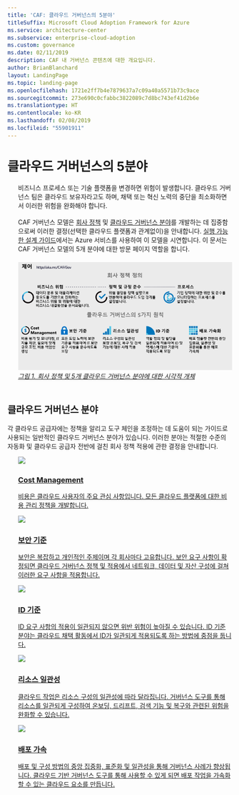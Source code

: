 ```yaml
---
title: 'CAF: 클라우드 거버넌스의 5분야'
titleSuffix: Microsoft Cloud Adoption Framework for Azure
ms.service: architecture-center
ms.subservice: enterprise-cloud-adoption
ms.custom: governance
ms.date: 02/11/2019
description: CAF 내 거버넌스 콘텐츠에 대한 개요입니다.
author: BrianBlanchard
layout: LandingPage
ms.topic: landing-page
ms.openlocfilehash: 1721e2ff7b4e7879637a7c09a40a5571b73c9ace
ms.sourcegitcommit: 273e690c0cfabbc3822089c7d8bc743ef41d2b6e
ms.translationtype: HT
ms.contentlocale: ko-KR
ms.lasthandoff: 02/08/2019
ms.locfileid: "55901911"
---
```

# <a name="the-five-disciplines-of-cloud-governance"></a>클라우드 거버넌스의 5분야

<!-- markdownlint-disable MD033 -->

<ul class="panelContent cardsI">
<li style="display: flex; flex-direction: column;">
    <div class="cardSize">
        <div class="cardPadding" style="padding-bottom:10px;">
            <div class="card" style="padding-bottom:10px;">
                <div class="cardText" style="padding-left:0px;">
비즈니스 프로세스 또는 기술 플랫폼을 변경하면 위험이 발생합니다. 클라우드 거버넌스 팀은 클라우드 보유자라고도 하며, 채택 또는 혁신 노력의 중단을 최소화하면서 이러한 위험을 완화해야 합니다.<br/><br/>CAF 거버넌스 모델은 <a href="#corporate-policy">회사 정책</a> 및 <a href="#disciplines-of-cloud-governance">클라우드 거버넌스 분야</a>를 개발하는 데 집중함으로써 이러한 결정(선택한 클라우드 플랫폼과 관계없이)을 안내합니다. <a href="#actionable-journeys">실행 가능한 설계 가이드</a>에서는 Azure 서비스를 사용하여 이 모델을 시연합니다. 이 문서는 CAF 거버넌스 모델의 5개 분야에 대한 방문 페이지 역할을 합니다.
                </div>
            </div>
        </div>
    </div>
</li>
<li style="display: flex; flex-direction: column;">
    <a href="../_images/operational-transformation-govern-highres.png" style="display: flex; flex-direction: column; flex: 1 0 auto;">
        <div class="cardSize">
            <div class="cardPadding" style="padding-bottom:10px;">
                <div class="card" style="padding-bottom:10px;">
                    <div class="cardText" style="padding-left:0px;">
<img src="../_images/operational-transformation-govern-highres.png" alt="Diagram of the CAF governance model: Corporate policy and governance disciplines">
<br>
<i>그림 1. 회사 정책 및 5개 클라우드 거버넌스 분야에 대한 시각적 개체</i>
                    </div>
                </div>
            </div>
        </div>
    </a>
</li>
</ul>

<!-- markdownlint-enable MD033 -->

## <a name="disciplines-of-cloud-governance"></a>클라우드 거버넌스 분야

각 클라우드 공급자에는 정책을 알리고 도구 체인을 조정하는 데 도움이 되는 가이드로 사용되는 일반적인 클라우드 거버넌스 분야가 있습니다. 이러한 분야는 적절한 수준의 자동화 및 클라우드 공급자 전반에 걸친 회사 정책 적용에 관한 결정을 안내합니다.

<!-- markdownlint-disable MD033 -->

<ul class="panelContent cardsA">
<li style="display: flex; flex-direction: column;">
    <a href="./cost-management/overview.md" style="display: flex; flex-direction: column; flex: 1 0 auto;">
        <div class="cardSize" style="flex: 1 0 auto; display: flex;">
            <div class="cardPadding" style="display: flex;">
                <div class="card">
                    <div class="cardImageOuter">
                        <div class="cardImage">
                            <img src="../_images/governance/cost-management.png" class="x-hidden-focus"/>
                        </div>
                    </div>
                    <div class="cardText">
                        <h3>Cost Management</h3>
                        <p>비용은 클라우드 사용자의 주요 관심 사항입니다. 모든 클라우드 플랫폼에 대한 비용 관리 정책을 개발합니다.</p>
                    </div>
                </div>
            </div>
        </div>
    </a>
</li>
<li style="display: flex; flex-direction: column;">
    <a href="./security-baseline/overview.md" style="display: flex; flex-direction: column; flex: 1 0 auto;">
        <div class="cardSize" style="flex: 1 0 auto; display: flex;">
            <div class="cardPadding" style="display: flex;">
                <div class="card">
                    <div class="cardImageOuter">
                        <div class="cardImage">
                            <img src="../_images/governance/security-baseline.png" class="x-hidden-focus"/>
                        </div>
                    </div>
                    <div class="cardText">
                        <h3>보안 기준</h3>
                        <p>보안은 복잡하고 개인적인 주제이며 각 회사마다 고유합니다. 보안 요구 사항이 확정되면 클라우드 거버넌스 정책 및 적용에서 네트워크, 데이터 및 자산 구성에 걸쳐 이러한 요구 사항을 적용합니다.</p>
                    </div>
                </div>
            </div>
        </div>
    </a>
</li>
<li style="display: flex; flex-direction: column;">
    <a href="./identity-baseline/overview.md" style="display: flex; flex-direction: column; flex: 1 0 auto;">
        <div class="cardSize" style="flex: 1 0 auto; display: flex;">
            <div class="cardPadding" style="display: flex;">
                <div class="card">
                    <div class="cardImageOuter">
                        <div class="cardImage">
                            <img src="../_images/governance/identity-baseline.png" class="x-hidden-focus"/>
                        </div>
                    </div>
                    <div class="cardText">
                        <h3>ID 기준</h3>
                        <p>ID 요구 사항의 적용이 일관되지 않으면 위반 위험이 높아질 수 있습니다. ID 기준 분야는 클라우드 채택 활동에서 ID가 일관되게 적용되도록 하는 방법에 중점을 둡니다.</p>
                    </div>
                </div>
            </div>
        </div>
    </a>
</li>
<li style="display: flex; flex-direction: column;">
    <a href="./resource-consistency/overview.md" style="display: flex; flex-direction: column; flex: 1 0 auto;">
        <div class="cardSize" style="flex: 1 0 auto; display: flex;">
            <div class="cardPadding" style="display: flex;">
                <div class="card">
                    <div class="cardImageOuter">
                        <div class="cardImage">
                            <img src="../_images/governance/resource-consistency.png" class="x-hidden-focus"/>
                        </div>
                    </div>
                    <div class="cardText">
                        <h3>리소스 일관성</h3>
                        <p>클라우드 작업은 리소스 구성의 일관성에 따라 달라집니다. 거버넌스 도구를 통해 리소스를 일관되게 구성하여 온보딩, 드리프트, 검색 기능 및 복구와 관련된 위험을 완화할 수 있습니다.</p>
                    </div>
                </div>
            </div>
        </div>
    </a>
</li>
<li style="display: flex; flex-direction: column;">
    <a href="./deployment-acceleration/overview.md" style="display: flex; flex-direction: column; flex: 1 0 auto;">
        <div class="cardSize" style="flex: 1 0 auto; display: flex;">
            <div class="cardPadding" style="display: flex;">
                <div class="card">
                    <div class="cardImageOuter">
                        <div class="cardImage">
                            <img src="../_images/governance/deployment-acceleration.png" class="x-hidden-focus"/>
                        </div>
                    </div>
                    <div class="cardText">
                        <h3>배포 가속</h3>
                        <p>배포 및 구성 방법의 중앙 집중화, 표준화 및 일관성을 통해 거버넌스 사례가 향상됩니다. 클라우드 기반 거버넌스 도구를 통해 사용할 수 있게 되면 배포 작업을 가속화할 수 있는 클라우드 요소를 만듭니다.</p>
                    </div>
                </div>
            </div>
        </div>
    </a>
</li>
</ul>

<!-- markdownlint-enable MD033 -->
